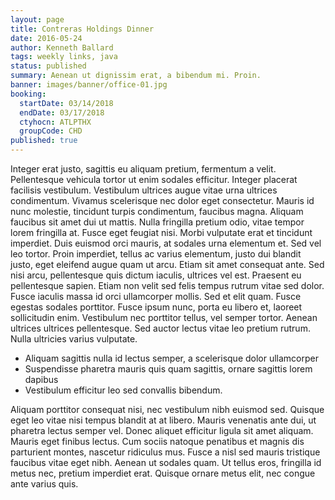 ```yaml
---
layout: page
title: Contreras Holdings Dinner
date: 2016-05-24
author: Kenneth Ballard
tags: weekly links, java
status: published
summary: Aenean ut dignissim erat, a bibendum mi. Proin.
banner: images/banner/office-01.jpg
booking:
  startDate: 03/14/2018
  endDate: 03/17/2018
  ctyhocn: ATLPTHX
  groupCode: CHD
published: true
---
```

Integer erat justo, sagittis eu aliquam pretium, fermentum a velit. Pellentesque vehicula tortor ut enim sodales efficitur. Integer placerat facilisis vestibulum. Vestibulum ultrices augue vitae urna ultrices condimentum. Vivamus scelerisque nec dolor eget consectetur. Mauris id nunc molestie, tincidunt turpis condimentum, faucibus magna. Aliquam faucibus sit amet dui ut mattis. Nulla fringilla pretium odio, vitae tempor lorem fringilla at. Fusce eget feugiat nisi. Morbi vulputate erat et tincidunt imperdiet. Duis euismod orci mauris, at sodales urna elementum et.
Sed vel leo tortor. Proin imperdiet, tellus ac varius elementum, justo dui blandit justo, eget eleifend augue quam ut arcu. Etiam sit amet consequat ante. Sed nisi arcu, pellentesque quis dictum iaculis, ultrices vel est. Praesent eu pellentesque sapien. Etiam non velit sed felis tempus rutrum vitae sed dolor. Fusce iaculis massa id orci ullamcorper mollis. Sed et elit quam. Fusce egestas sodales porttitor. Fusce ipsum nunc, porta eu libero et, laoreet sollicitudin enim. Vestibulum nec porttitor tellus, vel semper tortor. Aenean ultrices ultrices pellentesque. Sed auctor lectus vitae leo pretium rutrum. Nulla ultricies varius vulputate.

* Aliquam sagittis nulla id lectus semper, a scelerisque dolor ullamcorper
* Suspendisse pharetra mauris quis quam sagittis, ornare sagittis lorem dapibus
* Vestibulum efficitur leo sed convallis bibendum.

Aliquam porttitor consequat nisi, nec vestibulum nibh euismod sed. Quisque eget leo vitae nisi tempus blandit at at libero. Mauris venenatis ante dui, ut pharetra lectus semper vel. Donec aliquet efficitur ligula sit amet aliquam. Mauris eget finibus lectus. Cum sociis natoque penatibus et magnis dis parturient montes, nascetur ridiculus mus. Fusce a nisl sed mauris tristique faucibus vitae eget nibh. Aenean ut sodales quam. Ut tellus eros, fringilla id metus nec, pretium imperdiet erat. Quisque ornare metus elit, nec congue ante varius quis.
